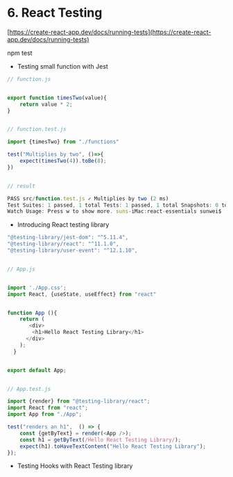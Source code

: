 # 6. React Testing

[https://create-react-app.dev/docs/running-tests](https://create-react-app.dev/docs/running-tests)



npm test



* Testing small function with Jest

```javascript
// function.js


export function timesTwo(value){
    return value * 2;
}


// function.test.js

import {timesTwo} from "./functions"

test("Multiplies by two", ()=>{
    expect(timesTwo(4)).toBe(8);
})


// result

PASS src/function.test.js ✓ Multiplies by two (2 ms)
Test Suites: 1 passed, 1 total Tests: 1 passed, 1 total Snapshots: 0 total Time: 0.646 s, estimated 1 s Ran all test suites related to changed files.
Watch Usage: Press w to show more. suns-iMac:react-essentials sunwei$
```



* Introducing React testing library 



```javascript
"@testing-library/jest-dom": "^5.11.4",
"@testing-library/react": "^11.1.0",
"@testing-library/user-event": "^12.1.10",


// App.js


import './App.css';
import React, {useState, useEffect} from "react"


function App (){  
    return (
       <div>
        <h1>Hello React Testing Library</h1>
      </div>
    );
  }


export default App;


// App.test.js

import {render} from "@testing-library/react";
import React from "react";
import App from "./App";

test("renders an h1",  () => {
    const {getByText} = render(<App />);
    const h1 = getByText(/Hello React Testing Library/);
    expect(h1).toHaveTextContent("Hello React Testing Library");
});
```



* Testing Hooks with React Testing library



